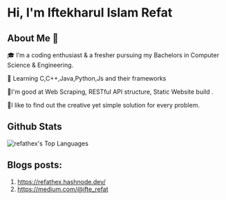 #                                                                                      Hi, I'm Iftekharul Islam Refat


## About Me 🚀
🎓 I’m a coding enthusiast & a fresher pursuing my Bachelors in Computer Science & Engineering.

🌱 Learning C,C++,Java,Python,Js and their frameworks

🌱I'm good at Web Scraping, RESTful API structure, Static Website build .

🌱I like to find out the creative yet simple solution for every problem.
## Github Stats

![refathex's Top Languages](https://github-readme-stats.vercel.app/api/top-langs/?username=refathex&theme=vue-dark&show_icons=true&hide_border=true&layout=compact)

## Blogs posts:
1) https://refathex.hashnode.dev/
2) https://medium.com/@ifte_refat
